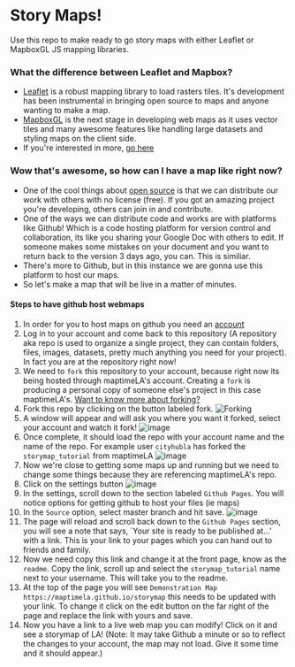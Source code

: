 # Story Maps!
Use this repo to make ready to go story maps with either Leaflet or MapboxGL JS mapping libraries.

### What the difference between Leaflet and Mapbox?
* [Leaflet](http://leafletjs.com/) is a robust mapping library to load rasters tiles. It's development has been instrumental in bringing open source to maps and anyone wanting to make a map.
* [MapboxGL](https://www.mapbox.com/mapbox-gl-js/api/) is the next stage in developing web maps as it uses vector tiles and many awesome features like handling large datasets and styling maps on the client side.
* If you're interested in more, [go here](https://www.mapbox.com/help/mapbox-gl-js-fundamentals/)

### Wow that's awesome, so how can I have a map like right now?
* One of the cool things about [open source](https://opensource.org/) is that we can distribute our work with others with no license (free). If you got an amazing project you're developing, others can join in and contribute.
* One of the ways we can distribute code and works are with platforms like Github! Which is a code hosting platform for version control and collaboration, its like you sharing your Google Doc with others to edit. If someone makes some mistakes on your document and you want to return back to the version 3 days ago, you can. This is similiar. 
* There's more to Github, but in this instance we are gonna use this platform to host our maps.
* So let's make a map that will be live in a matter of minutes.

#### Steps to have github host webmaps
1. In order for you to host maps on github you need an [account](https://github.com/)
2. Log in to your account and come back to this repository (A repository aka repo is used to organize a single project, they can contain folders, files, images, datasets, pretty much anything you need for your project). In fact you are at the repository right now!
3. We need to  `fork` this repository to your account, because right now its being hosted through maptimeLA's account. Creating a `fork` is producing a personal copy of someone else's project in this case maptimeLA's. [Want to know more about forking?](https://guides.github.com/activities/forking/)
4. Fork this repo by clicking on the button labeled fork.
![Forking](https://github-images.s3.amazonaws.com/help/bootcamp/Bootcamp-Fork.png)
5. A window will appear and will ask you where you want it forked, select your account and watch it fork!
![image](https://cloud.githubusercontent.com/assets/6407796/26274288/b8970926-3cfb-11e7-8f6d-8910a70784b2.png)
6. Once complete, it should load the repo with your account name and the name of the repo. For example user `cityhubla` has forked the `storymap_tutorial` from maptimeLA
![image](https://cloud.githubusercontent.com/assets/6407796/26274301/f40cd49a-3cfb-11e7-8de3-8669213d521e.png)
7. Now we're close to getting some maps up and running but we need to change some things because they are referencing maptimeLA's repo.
8. Click on the settings button
![image](https://cloud.githubusercontent.com/assets/6407796/26274324/480da09c-3cfc-11e7-99db-828747c202a3.png)
9. In the settings, scroll down to the section labeled `Github Pages`. You will notice options for getting github to host your files (ie maps)
10. In the `Source` option, select master branch and hit save.
![image](https://cloud.githubusercontent.com/assets/6407796/26274336/800bc0d2-3cfc-11e7-9db4-d4858a2283c2.png)
11. The page will reload and scroll back down to the `Github Pages` section, you will see a note that says, `Your site is ready to be published at...' with a link. This is your link to your pages which you can hand out to friends and family.
12. Now we need copy this link and change it at the front page, know as the `readme`. Copy the link, scroll up and select the `storymap_tutorial` name next to your username. This will take you to the readme.
13. At the top of the page you will see `Demonstration Map https://maptimela.github.io/storymap` this needs to be updated with your link. To change it click on the edit button on the far right of the page and replace the link with yours and save.
14. Now you have a link to a live web map you can modify! Click on it and see a storymap of LA! (Note: It may take Github a minute or so to reflect the changes to your account, the map may not load. Give it some time and it should appear.)


